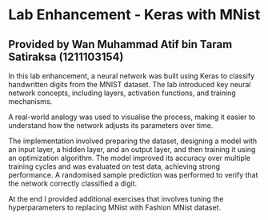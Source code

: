 # Lab Enhancement - Keras with MNist

## Provided by Wan Muhammad Atif bin Taram Satiraksa (1211103154)

In this lab enhancement, a neural network was built using Keras to classify handwritten digits from the MNIST dataset. The lab introduced key neural network concepts, including layers, activation functions, and training mechanisms. 

A real-world analogy was used to visualise the process, making it easier to understand how the network adjusts its parameters over time.

The implementation involved preparing the dataset, designing a model with an input layer, a hidden layer, and an output layer, and then training it using an optimization algorithm. The model improved its accuracy over multiple training cycles and was evaluated on test data, achieving strong performance. A randomised sample prediction was performed to verify that the network correctly classified a digit.

At the end I provided additional exercises that involves tuning the hyperparameters to replacing MNist with Fashion MNist dataset.

